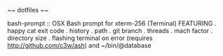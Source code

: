~~ dotfiles ~~

bash-prompt :: OSX Bash prompt for xterm-256 (Terminal)
	FEATURING
	. happy cat exit code
	. history
	. path
	. git branch
	. threads
	. mach factor
	. directory size
	. flashing terminal on error (requires http://github.com/c3w/ash) and ~/bin/@database

